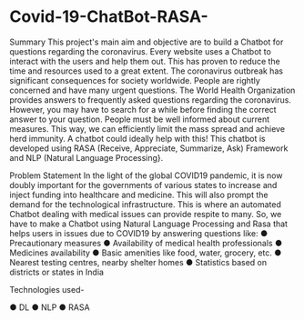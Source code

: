 # Covid-19-ChatBot-RASA-

Summary
This project's main aim and objective are to build a Chatbot for questions regarding the coronavirus. Every website uses a Chatbot to interact with the users and help them out.
This has proven to reduce the time and resources used to a great extent. The coronavirus outbreak has significant consequences for society worldwide. People are rightly concerned and have many urgent questions. 
The World Health Organization provides answers to frequently asked questions regarding the coronavirus. However, you may have to search for a while before finding the correct answer to your question. 
People must be well informed about current measures. This way, we can efficiently limit the mass spread and achieve herd immunity. A chatbot could ideally help with this! 
This chatbot is developed using RASA (Receive, Appreciate, Summarize, Ask) Framework and NLP (Natural Language Processing}.  


Problem Statement
In the light of the global COVID19 pandemic, it is now doubly important for the governments of various states to increase and inject funding into healthcare and medicine. 
This will also prompt the demand for the technological infrastructure. This is where an automated Chatbot dealing with medical issues can provide respite to many. 
So, we have to make a Chatbot using Natural Language Processing and Rasa that helps users in issues due to COVID19 by answering questions like: 
●	Precautionary measures
●	Availability of medical health professionals
●	Medicines availability
●	Basic amenities like food, water, grocery, etc. 
●	 Nearest testing centres, nearby shelter homes
●	Statistics based on districts or states in India


Technologies used-

●	DL
●	NLP
●	RASA
